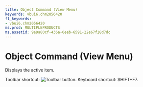 ```yaml
---
title: Object Command (View Menu)
keywords: vbui6.chm2056420
f1_keywords:
- vbui6.chm2056420
ms.prod: MULTIPLEPRODUCTS
ms.assetid: 9e9a80cf-436a-0eeb-6591-22e67f28d7dc
---
```



# Object Command (View Menu)

Displays the active item.

Toolbar shortcut: 
![Toolbar button](images/tbr_obj_ZA01201719.gif). Keyboard shortcut: SHIFT+F7.

